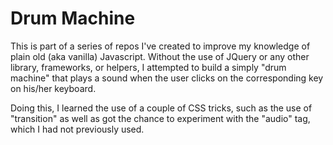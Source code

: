 # Drum Machine 

This is part of a series of repos I've created to improve my knowledge of plain old (aka vanilla) Javascript. 
Without the use of JQuery or any other library, frameworks, or helpers, I attempted to build a simply "drum machine" that plays a sound when the user clicks on the corresponding key on his/her keyboard. 

Doing this, I learned the use of a couple of CSS tricks, such as the use of "transition" as well as got the chance to experiment with the "audio" tag, which I had not previously used. 